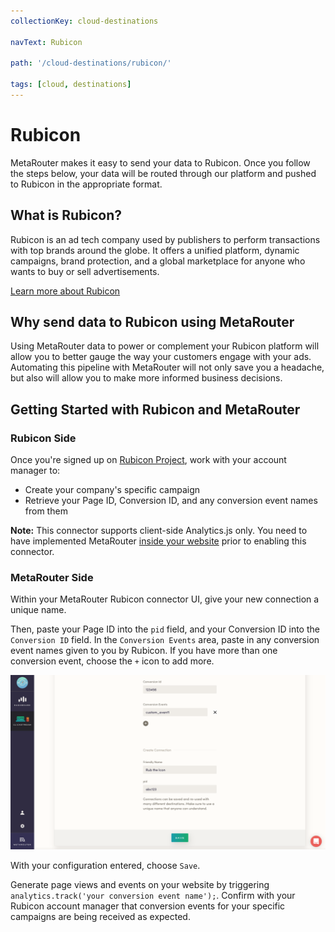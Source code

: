 ```yaml
---
collectionKey: cloud-destinations

navText: Rubicon

path: '/cloud-destinations/rubicon/'

tags: [cloud, destinations]
---
```


# Rubicon

MetaRouter makes it easy to send your data to Rubicon. Once you follow the steps below, your data will be routed through our platform and pushed to Rubicon in the appropriate format.

## What is Rubicon?

Rubicon is an ad tech company used by publishers to perform transactions with top brands around the globe. It offers a unified platform, dynamic campaigns, brand protection, and a global marketplace for anyone who wants to buy or sell advertisements.

[Learn more about Rubicon](http://rubiconproject.com/)

## Why send data to Rubicon using MetaRouter

Using MetaRouter data to power or complement your Rubicon platform will allow you to better gauge the way your customers engage with your ads. Automating this pipeline with MetaRouter will not only save you a headache, but also will allow you to make more informed business decisions.

## Getting Started with Rubicon and MetaRouter

### Rubicon Side

Once you're signed up on [Rubicon Project](http://rubiconproject.com/), work with your account manager to:

- Create your company's specific campaign
- Retrieve your Page ID, Conversion ID, and any conversion event names from them

**Note:** This connector supports client-side Analytics.js only. You need to have implemented MetaRouter [inside your website](/sources/analytics-js/) prior to enabling this connector.

### MetaRouter Side

Within your MetaRouter Rubicon connector UI, give your new connection a unique name.

Then, paste your Page ID into the `pid` field, and your Conversion ID into the `Conversion ID` field. In the `Conversion Events` area, paste in any conversion event names given to you by Rubicon. If you have more than one conversion event, choose the `+` icon to add more.

![rubicon1](/images/rubicon1v2.png)

With your configuration entered, choose `Save`.

Generate page views and events on your website by triggering `analytics.track('your conversion event name');`. Confirm with your Rubicon account manager that conversion events for your specific campaigns are being received as expected.
